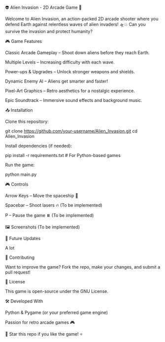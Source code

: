 👽 Alien Invasion - 2D Arcade Game 🚀

Welcome to Alien Invasion, an action-packed 2D arcade shooter where you defend Earth against relentless waves of alien invaders! 🛸💥 Can you survive the invasion and protect humanity?

🎮 Game Features

Classic Arcade Gameplay – Shoot down aliens before they reach Earth.

Multiple Levels – Increasing difficulty with each wave.

Power-ups & Upgrades – Unlock stronger weapons and shields.

Dynamic Enemy AI – Aliens get smarter and faster!

Pixel-Art Graphics – Retro aesthetics for a nostalgic experience.

Epic Soundtrack – Immersive sound effects and background music.

📥 Installation

Clone this repository:

git clone https://github.com/your-username/Alien_Invasion.git
cd Alien_Invasion

Install dependencies (if needed):

pip install -r requirements.txt  # For Python-based games

Run the game:

python main.py

🎮 Controls

Arrow Keys – Move the spaceship 🚀

Spacebar – Shoot lasers 🔥 (To be implemented)

P – Pause the game ⏸️ (To be implemented)

🖼️ Screenshots  (To be implemented)



🚀 Future Updates

A lot 


🤝 Contributing

Want to improve the game? Fork the repo, make your changes, and submit a pull request!

📜 License

This game is open-source under the GNU License.

🛠️ Developed With

Python & Pygame (or your preferred game engine)

Passion for retro arcade games 🎮

🌟 Star this repo if you like the game! ⭐
